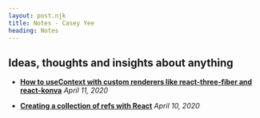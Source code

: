 ```yaml
---
layout: post.njk
title: Notes - Casey Yee
heading: Notes
---
```


## Ideas, thoughts and insights about anything

- **[How to useContext with custom renderers like react-three-fiber and react-konva](/notes/react-usecontext-with-custom-renderers)**
  _April 11, 2020_

- **[Creating a collection of refs with React](/notes/react-ref-collections)**
  _April 10, 2020_
